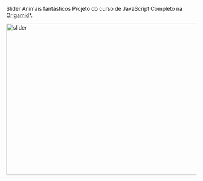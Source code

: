 Slider Animais fantásticos
Projeto do curso de JavaScript Completo na <a href="https://www.origamid.com/">Origamid</a>\*.

<img alt="slider" src="/video-slider.gif" width="650" height="400" />
